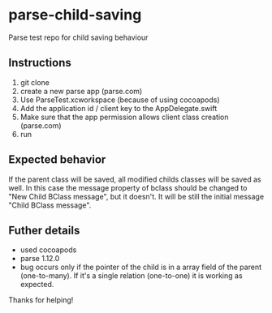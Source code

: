 # parse-child-saving
Parse test repo for child saving behaviour

## Instructions
1. git clone
2. create a new parse app (parse.com) 
3. Use ParseTest.xcworkspace (because of using cocoapods)
4. Add the application id / client key to the AppDelegate.swift
5. Make sure that the app permission allows client class creation (parse.com)
6. run 

## Expected behavior
If the parent class will be saved, all modified childs classes will be saved as well. In this case the message property of bclass should be changed to "New Child BClass message", but it doesn't. It will be still the initial message "Child BClass message".

## Futher details
* used cocoapods
* parse 1.12.0
* bug occurs only if the pointer of the child is in a array field of the parent (one-to-many). If it's a single relation (one-to-one) it is working as expected.

Thanks for helping!

